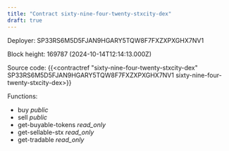```yaml
---
title: "Contract sixty-nine-four-twenty-stxcity-dex"
draft: true
---
```

Deployer: SP33RS6M5D5FJAN9HGARY5TQW8F7FXZXPXGHX7NV1


 



Block height: 169787 (2024-10-14T12:14:13.000Z)

Source code: {{<contractref "sixty-nine-four-twenty-stxcity-dex" SP33RS6M5D5FJAN9HGARY5TQW8F7FXZXPXGHX7NV1 sixty-nine-four-twenty-stxcity-dex>}}

Functions:

* buy _public_
* sell _public_
* get-buyable-tokens _read_only_
* get-sellable-stx _read_only_
* get-tradable _read_only_
